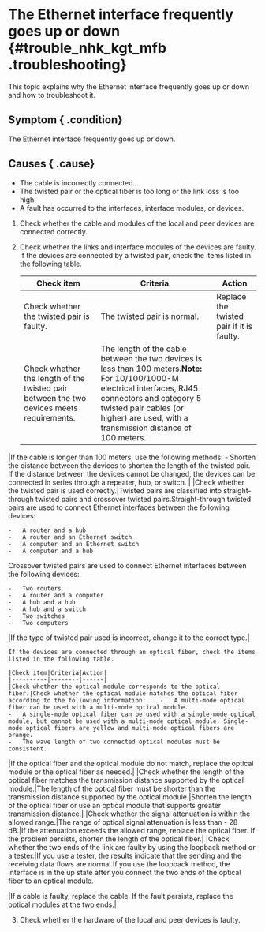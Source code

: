 # The Ethernet interface frequently goes up or down {#trouble_nhk_kgt_mfb .troubleshooting}

This topic explains why the Ethernet interface frequently goes up or down and how to troubleshoot it.

## Symptom { .condition}

The Ethernet interface frequently goes up or down.

## Causes { .cause}

-   The cable is incorrectly connected.
-   The twisted pair or the optical fiber is too long or the link loss is too high.
-   A fault has occurred to the interfaces, interface modules, or devices.

1.  Check whether the cable and modules of the local and peer devices are connected correctly. 
2.  Check whether the links and interface modules of the devices are faulty. If the devices are connected by a twisted pair, check the items listed in the following table.

    |Check item|Criteria|Action|
    |----------|--------|------|
    |Check whether the twisted pair is faulty.|The twisted pair is normal.|Replace the twisted pair if it is faulty.|
    |Check whether the length of the twisted pair between the two devices meets requirements.|The length of the cable between the two devices is less than 100 meters.**Note:** For 10/100/1000-M electrical interfaces, RJ45 connectors and category 5 twisted pair cables \(or higher\) are used, with a transmission distance of 100 meters.

|If the cable is longer than 100 meters, use the following methods:    -   Shorten the distance between the devices to shorten the length of the twisted pair.
    -   If the distance between the devices cannot be changed, the devices can be connected in series through a repeater, hub, or switch.
|
    |Check whether the twisted pair is used correctly.|Twisted pairs are classified into straight-through twisted pairs and crossover twisted pairs.Straight-through twisted pairs are used to connect Ethernet interfaces between the following devices:

    -   A router and a hub
    -   A router and an Ethernet switch
    -   A computer and an Ethernet switch
    -   A computer and a hub
Crossover twisted pairs are used to connect Ethernet interfaces between the following devices:

    -   Two routers
    -   A router and a computer
    -   A hub and a hub
    -   A hub and a switch
    -   Two switches
    -   Two computers
|If the type of twisted pair used is incorrect, change it to the correct type.|

    If the devices are connected through an optical fiber, check the items listed in the following table.

    |Check item|Criteria|Action|
    |----------|--------|------|
    |Check whether the optical module corresponds to the optical fiber.|Check whether the optical module matches the optical fiber according to the following information:    -   A multi-mode optical fiber can be used with a multi-mode optical module.
    -   A single-mode optical fiber can be used with a single-mode optical module, but cannot be used with a multi-mode optical module. Single-mode optical fibers are yellow and multi-mode optical fibers are orange.
    -   The wave length of two connected optical modules must be consistent.
|If the optical fiber and the optical module do not match, replace the optical module or the optical fiber as needed.|
    |Check whether the length of the optical fiber matches the transmission distance supported by the optical module.|The length of the optical fiber must be shorter than the transmission distance supported by the optical module.|Shorten the length of the optical fiber or use an optical module that supports greater transmission distance.|
    |Check whether the signal attenuation is within the allowed range.|The range of optical signal attenuation is less than - 28 dB.|If the attenuation exceeds the allowed range, replace the optical fiber. If the problem persists, shorten the length of the optical fiber.|
    |Check whether the two ends of the link are faulty by using the loopback method or a tester.|If you use a tester, the results indicate that the sending and the receiving data flows are normal.If you use the loopback method, the interface is in the up state after you connect the two ends of the optical fiber to an optical module.

|If a cable is faulty, replace the cable. If the fault persists, replace the optical modules at the two ends.|

3.  Check whether the hardware of the local and peer devices is faulty. 

